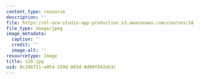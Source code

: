 ```yaml
---
content_type: resource
description: ''
file: https://ol-ocw-studio-app-production.s3.amazonaws.com/courses/18-03sc-differential-equations-fall-2011/8c29b711a054159d003d8d60f842eb3c_s20.jpg
file_type: image/jpeg
image_metadata:
  caption: ''
  credit: ''
  image-alt: ''
resourcetype: Image
title: s20.jpg
uid: 8c29b711-a054-159d-003d-8d60f842eb3c
---
```

